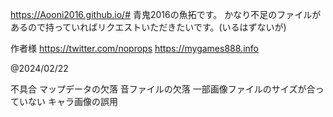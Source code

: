 https://Aooni2016.github.io/#
青鬼2016の魚拓です。
かなり不足のファイルがあるので持っていればリクエストいただきたいです。(いるはずないが)

作者様
https://twitter.com/noprops
https://mygames888.info

@2024/02/22

不具合
マップデータの欠落
音ファイルの欠落
一部画像ファイルのサイズが合っていない
キャラ画像の誤用
